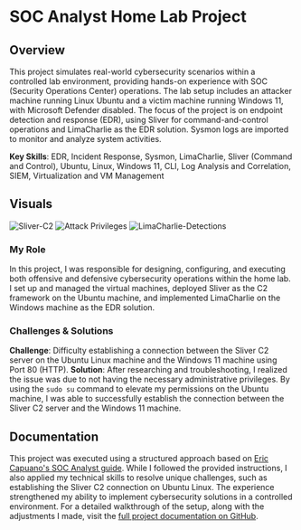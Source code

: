# SOC Analyst Home Lab Project

## Overview

This project simulates real-world cybersecurity scenarios within a controlled lab environment, providing hands-on experience with SOC (Security Operations Center) operations. The lab setup includes an attacker machine running Linux Ubuntu and a victim machine running Windows 11, with Microsoft Defender disabled. The focus of the project is on endpoint detection and response (EDR), using Sliver for command-and-control operations and LimaCharlie as the EDR solution. Sysmon logs are imported to monitor and analyze system activities.

**Key Skills**: EDR, Incident Response, Sysmon, LimaCharlie, Sliver (Command and Control), Ubuntu, Linux, Windows 11, CLI, Log Analysis and Correlation, SIEM, Virtualization and VM Management

## Visuals

![Sliver-C2](https://github.com/user-attachments/assets/8a48095c-e7fb-401c-b75a-fa29f66640e4)
![Attack Privileges](https://github.com/user-attachments/assets/bfdea9d5-591c-4d09-b0e7-98f013ec8124)
![LimaCharlie-Detections](https://github.com/user-attachments/assets/d4cb0ce6-c667-4a07-b7a7-79fea6f73b1f)

### My Role

In this project, I was responsible for designing, configuring, and executing both offensive and defensive cybersecurity operations within the home lab. I set up and managed the virtual machines, deployed Sliver as the C2 framework on the Ubuntu machine, and implemented LimaCharlie on the Windows machine as the EDR solution.

### Challenges & Solutions

**Challenge**: Difficulty establishing a connection between the Sliver C2 server on the Ubuntu Linux machine and the Windows 11 machine using Port 80 (HTTP).
**Solution**: After researching and troubleshooting, I realized the issue was due to not having the necessary administrative privileges. By using the `sudo su` command to elevate my permissions on the Ubuntu machine, I was able to successfully establish the connection between the Sliver C2 server and the Windows 11 machine.

## Documentation

This project was executed using a structured approach based on [Eric Capuano's SOC Analyst guide](https://blog.ecapuano.com/p/so-you-want-to-be-a-soc-analyst-intro). While I followed the provided instructions, I also applied my technical skills to resolve unique challenges, such as establishing the Sliver C2 connection on Ubuntu Linux. The experience strengthened my ability to implement cybersecurity solutions in a controlled environment. For a detailed walkthrough of the setup, along with the adjustments I made, visit the [full project documentation on GitHub](https://github.com/michaellu0310/SOC-Analyst-Home-Lab).

